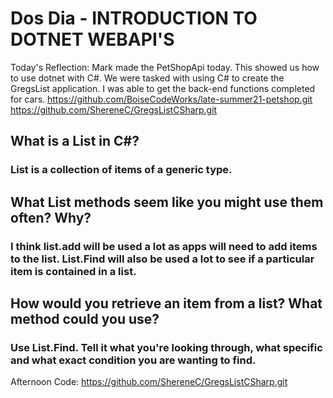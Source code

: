 # Dos Dia - INTRODUCTION TO DOTNET WEBAPI'S

Today's Reflection: Mark made the PetShopApi today.  This showed us how to use dotnet with C#. We were tasked with using C# to create the GregsList application.  I was able to get the back-end functions completed for cars.
https://github.com/BoiseCodeWorks/late-summer21-petshop.git
https://github.com/ShereneC/GregsListCSharp.git


## What is a List in C#?

### List is a collection of items of a generic type.

## What List methods seem like you might use them often? Why?

### I think list.add will be used a lot as apps will need to add items to the list.  List.Find will also be used a lot to see if a particular item is contained in a list. 

## How would you retrieve an item from a list? What method could you use?

### Use List.Find.  Tell it what you're looking through, what specific and what exact condition you are wanting to find.

Afternoon Code: https://github.com/ShereneC/GregsListCSharp.git